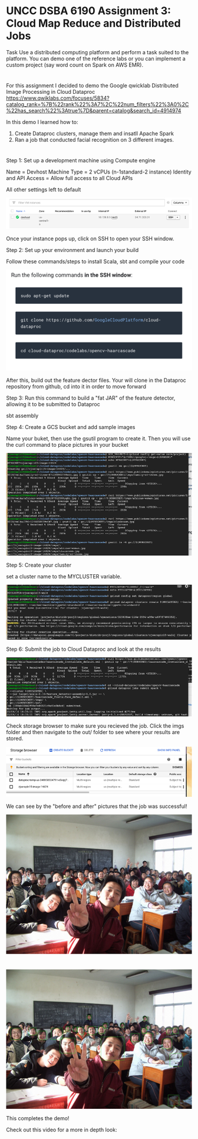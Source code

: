 # UNCC DSBA 6190 Assignment 3: Cloud Map Reduce and Distributed Jobs

Task Use a distributed computing platform and perform a task suited to the platform. You can demo one of the reference labs or you can implement a custom project (say word count on Spark on AWS EMR).
#
For this assignment I decided to demo the Google qwicklab Distributed Image Processing in Cloud Dataproc
https://www.qwiklabs.com/focuses/5834?catalog_rank=%7B%22rank%22%3A7%2C%22num_filters%22%3A0%2C%22has_search%22%3Atrue%7D&parent=catalog&search_id=4914974

In this demo I learned how to:
1) Create Dataproc clusters, manage them and insatll Apache Spark
2) Ran a job that conducted facial recognition on 3 different images.
#

Step 1: Set up a development machine using Compute engine

Name = Devhost
Machine Type = 2 vCPUs (n-1standard-2 instance)
Identity and API Access = Allow full access to all Cloud APIs

All other settings left to default

![](https://github.com/zjserapin/distributed-project3/blob/master/images./Screen%20Shot%202020-04-16%20at%204.00.57%20PM.png)

Once your instance pops up, click on SSH to open your SSH window.

Step 2: Set up your environment and launch your build

Follow these commands/steps to install Scala, sbt and compile your code

![](https://github.com/zjserapin/distributed-project3/blob/master/images./Screen%20Shot%202020-04-16%20at%207.32.33%20PM.png)

After this, build out the feature dector files.  Your will clone in the Dataproc repository from github, cd into it in order to move forward 

Step 3: Run this command to build a "fat JAR" of the feature detector, allowing it to be submitted to Dataproc

sbt assembly

Step 4: Create a GCS bucket and add sample images

Name your buket, then use the gsutil program to create it.
Then you will use the curl command to place pictures in your bucket

![](https://github.com/zjserapin/distributed-project3/blob/master/images./Screen%20Shot%202020-04-16%20at%207.42.12%20PM.png)

Step 5: Create your cluster

set a cluster name to the MYCLUSTER variable.

![](https://github.com/zjserapin/distributed-project3/blob/master/images./Screen%20Shot%202020-04-16%20at%207.41.21%20PM.png)

Step 6: Submit the job to Cloud Dataproc and look at the results

![](https://github.com/zjserapin/distributed-project3/blob/master/images./Screen%20Shot%202020-04-16%20at%207.49.58%20PM.png)

Check storage browser to make sure you recieved the job.
Click the imgs folder and then navigate to the out/ folder to see where your results are stored.

![](https://github.com/zjserapin/distributed-project3/blob/master/images./Screen%20Shot%202020-04-16%20at%206.09.34%20PM.png)

We can see by the "before and after" pictures that the job was successful!

![](https://github.com/zjserapin/distributed-project3/blob/master/images./imgs_classroom.jpg)

#
![](https://github.com/zjserapin/distributed-project3/blob/master/images./out_classroom_output.jpg)

This completes the demo!

Check out this video for a more in depth look: 


